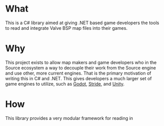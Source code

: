 # What
This is a C# library aimed at giving .NET based game developers the tools to read and integrate Valve BSP map files into their games.

# Why
This project exists to allow map makers and game developers who in the Source ecosystem a way to decouple their work from the Source engine and use other, more current engines. That is the primary motivation of writing this in C# and .NET. This gives developers
a much larger set of game engines to utilize, such as [Godot](https://godotengine.org/), [Stride](https://www.stride3d.net/), and [Unity](https://unity.com/).

# How
This library provides a very modular framework for reading in 
